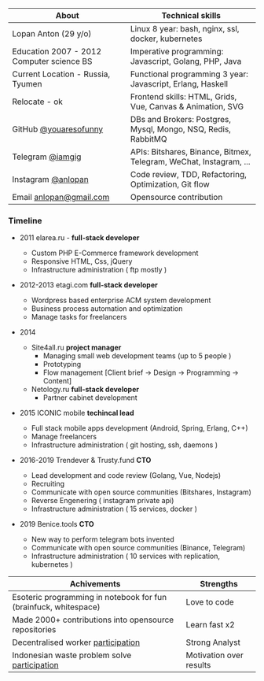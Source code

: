 About | Technical skills 
------------ | -------------
Lopan Anton (29 y/o) | Linux 8 year: bash, nginx, ssl, docker, kubernetes 
Education 2007 - 2012 Computer science BS | Imperative programming: Javascript, Golang, PHP, Java
Current Location - Russia, Tyumen | Functional programming 3 year: Javascript, Erlang, Haskell
Relocate - ok  | Frontend skills: HTML, Grids, Vue, Canvas & Animation, SVG
GitHub [@youaresofunny](https://github.com/youaresofunny) | DBs and Brokers: Postgres, Mysql, Mongo, NSQ, Redis, RabbitMQ 
Telegram [@iamgig](https://t.me/iamgig) | APIs: Bitshares, Binance, Bitmex, Telegram, WeChat, Instagram, ...
Instagram [@anlopan](http://instagram.com/anlopan) | Code review, TDD, Refactoring, Optimization, Git flow
Email [anlopan@gmail.com](mailto:anlopan@gmail.com) | Opensource contribution
### Timeline 
* 2011 elarea.ru -  **full-stack developer**
    * Custom PHP E-Commerce framework development
    * Responsive HTML, Css, jQuery  
    * Infrastructure administration ( ftp mostly )
* 2012-2013 etagi.com **full-stack developer**
    * Wordpress based enterprise ACM system development
    * Business process automation and optimization
    * Manage tasks for freelancers
* 2014 
	* Site4all.ru **project manager**
	    * Managing small web development teams (up to 5 people )
	    * Prototyping
	    * Flow management [Client brief -> Design -> Programming -> Content]
	* Netology.ru **full-stack developer**
	    * Partner cabinet development 
* 2015 ICONIC mobile **techincal lead**
    * Full stack mobile apps development (Android, Spring, Erlang, C++)
    * Manage freelancers
    * Infrastructure administration ( git hosting, ssh, daemons )
* 2016-2019 Trendever & Trusty.fund **CTO**
    * Lead development and code review (Golang, Vue, Nodejs)
    * Recruiting
    * Communicate with open source communities (Bitshares, Instagram)
    * Reverse Engenering ( instagram private api)
    * Infrastructure administration ( 15 services, docker )
    
* 2019 Benice.tools **CTO**
    * New way to perform telegram bots invented
    * Communicate with open source communities (Binance, Telegram)
    * Infrastructure administration ( 10 services with replication, kubernetes )

Achivements | Strengths 
------------ | -------------
Esoteric programming in notebook for fun (brainfuck, whitespace) |  Love to code
Made 2000+ contributions into opensource repositories | Learn fast x2
Decentralised worker [participation](https://www.bitshares.foundation/workers/2018-08-trusty-community-ui-p1) | Strong Analyst
Indonesian waste problem solve [participation](https://github.com/MPH-Bali) | Motivation over results
